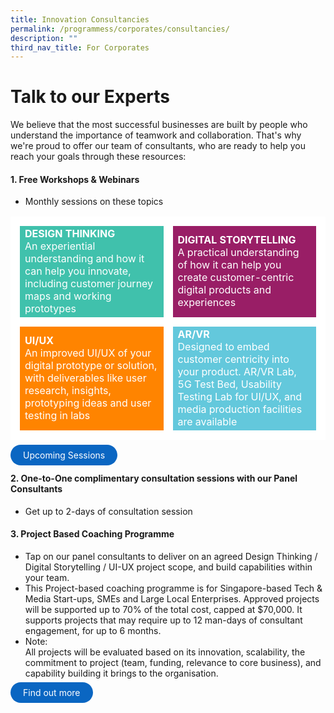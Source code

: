 ```yaml
---
title: Innovation Consultancies
permalink: /programmess/corporates/consultancies/
description: ""
third_nav_title: For Corporates
---
```

# Talk to our Experts
We believe that the most successful businesses are built by people who understand the importance of teamwork and collaboration. That's why we're proud to offer our team of consultants, who are ready to help you reach your goals through these resources: 

#### 1. Free Workshops & Webinars
* Monthly sessions on these topics
<table>
	<tr>
		<td style="background:#40c1ac; color:white; border: 15px solid white; width:50%;">
			<span style="text-align: center;"><b>DESIGN THINKING</b></span>
			<br>An experiential understanding and how it can help you innovate, including customer journey maps and working prototypes
		</td>
		<td style="background:#991e66; color:white; border: 15px solid white; width:50%;">
			<span style="text-align: center;"><b>DIGITAL STORYTELLING</b></span>
			<br>A practical understanding of how it can help you create customer-centric digital products and experiences
		</td>
	</tr>
	<tr>
		<td style="background:#ff8400; color:white; border: 15px solid white; width:50%;">
			<span style="text-align: center;"><b>UI/UX</b></span>
			<br>An improved UI/UX of your digital prototype or solution, with deliverables like user research, insights, prototyping ideas and user testing in labs
		</td>
		<td style="background:#63c8dc; color:white; border: 15px solid white; width:50%;">
			<span style="text-align: center;"><b>AR/VR</b></span>
			<br>Designed to embed customer centricity into your product. AR/VR Lab, 5G Test Bed, Usability Testing Lab for UI/UX, and media production facilities are available 
		</td>
	</tr>
</table>

<a href="/monthly-workshops/" target="_blank" style="background-color: #0A66C2; color: white; text-decoration: none; border-radius: 100px; padding-left: 20px; padding-right: 20px; padding-top:8px; padding-bottom:8px">Upcoming Sessions</a>

#### 2. One-to-One complimentary consultation sessions with our Panel Consultants 
* Get up to 2-days of consultation session 

#### 3.  Project Based Coaching Programme
* Tap on our panel consultants to deliver on an agreed Design Thinking / Digital Storytelling / UI-UX project scope, and build capabilities within your team. 
* This Project-based coaching programme is for Singapore-based Tech &amp; Media Start-ups, SMEs and Large Local Enterprises. Approved projects will be supported up to 70% of the total cost, capped at $70,000. It supports projects that may require up to 12 man-days of consultant engagement, for up to 6 months.
* Note: <br>All projects will be evaluated based on its innovation, scalability, the commitment to project (team, funding, relevance to core business), and capability building it brings to the organisation.<br> 

<a href="https://www.google.com" target="_blank" style="background-color: #0A66C2; color: white; text-decoration: none; border-radius: 100px; padding-left: 20px; padding-right: 20px; padding-top:8px; padding-bottom:8px">Find out more</a>